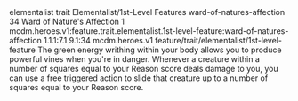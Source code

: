 <ability>
  <metadata>
    <class>elementalist</class>
    <feature_type>trait</feature_type>
    <file_dpath>Elementalist/1st-Level Features</file_dpath>
    <item_id>ward-of-natures-affection</item_id>
    <item_index>34</item_index>
    <item_name>Ward of Nature&apos;s Affection</item_name>
    <level>1</level>
    <scc>mcdm.heroes.v1:feature.trait.elementalist.1st-level-feature:ward-of-natures-affection</scc>
    <scdc>1.1.1:7.1.9.1:34</scdc>
    <source>mcdm.heroes.v1</source>
    <type>feature/trait/elementalist/1st-level-feature</type>
  </metadata>
  <effects>
    <effect type="mundane">The green energy writhing within your body allows you to produce powerful vines when you&apos;re in danger. Whenever a creature within a number of squares equal to your Reason score deals damage to you, you can use a free triggered action to slide that creature up to a number of squares equal to your Reason score.</effect>
  </effects>
</ability>
